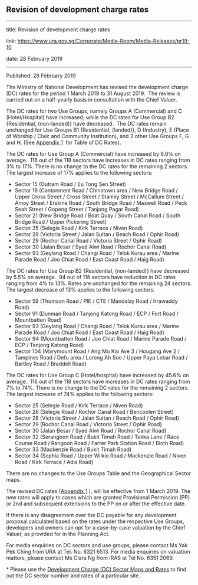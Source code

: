 ## Revision of development charge rates

---

title: Revision of development charge rates

link: https://www.ura.gov.sg/Corporate/Media-Room/Media-Releases/pr19-10

date: 28 February 2019

---

Published: 28 February 2019

The Ministry of National Development has revised the development charge (DC) rates for the period 1 March 2019 to 31 August 2019.  The review is carried out on a half-yearly basis in consultation with the Chief Valuer.

  
The DC rates for two Use Groups, namely Groups A (Commercial) and C (Hotel/Hospital) have increased; while the DC rates for Use Group B2 {Residential, (non-landed)} have decreased.  The DC rates remain unchanged for Use Groups B1 {Residential, (landed)}, D (Industry), E (Place of Worship / Civic and Community Institution), and 3 other Use Groups F, G and H. (See [Appendix 1](https://www.ura.gov.sg/-/media/Corporate/Media-Room/2019/Feb/pr19-10a.pdf)  for Table of DC Rates).

The DC rates for Use Group A (Commercial) have increased by 9.8% on average.  116 out of the 118 sectors have increases in DC rates ranging from 3% to 17%. There is no change to the DC rates for the remaining 2 sectors. The largest increase of 17% applies to the following sectors:

- Sector 15 (Outram Road / Eu Tong Sen Street)
- Sector 16 (Cantonment Road / Chinatown area / New Bridge Road / Upper Cross Street / Cross Street / Stanley Street / McCallum Street / Amoy Street / Erskine Road / South Bridge Road / Maxwell Road / Peck Seah Street / Gopeng Street / Tanjong Pagar Road)
- Sector 21 (New Bridge Road / Boat Quay / South Canal Road / South Bridge Road / Upper Pickering Street)
- Sector 25 (Selegie Road / Kirk Terrace / Niven Road)
- Sector 28 (Victoria Street / Jalan Sultan / Beach Road / Ophir Road)
- Sector 29 (Rochor Canal Road / Victoria Street / Ophir Road)
- Sector 30 (Jalan Besar / Syed Alwi Road / Rochor Canal Road)
- Sector 93 (Geylang Road / Changi Road / Telok Kurau area / Marine Parade Road / Joo Chiat Road / East Coast Road / Haig Road)

The DC rates for Use Group B2 {Residential, (non-landed)} have decreased by 5.5% on average.  94 out of 118 sectors have reduction in DC rates ranging from 4% to 13%. Rates are unchanged for the remaining 24 sectors. The largest decrease of 13% applies to the following sectors:

- Sector 59 (Thomson Road / PIE / CTE / Mandalay Road / Irrawaddy Road)
- Sector 91 (Dunman Road / Tanjong Katong Road / ECP / Fort Road / Mountbatten Road)
- Sector 93 (Geylang Road / Changi Road / Telok Kurau area / Marine Parade Road / Joo Chiat Road / East Coast Road / Haig Road)
- Sector 94 (Mountbatten Road / Joo Chiat Road / Marine Parade Road / ECP / Tanjong Katong Road)
- Sector 104 (Marymount Road / Ang Mo Kio Ave 3 / Hougang Ave 2 / Tampines Road / Defu area / Lorong Ah Soo / Upper Paya Lebar Road / Bartley Road / Braddell Road)

The DC rates for Use Group C (Hotel/hospital) have increased by 45.6% on average.  116 out of the 118 sectors have increases in DC rates ranging from 7% to 74%. There is no change to the DC rates for the remaining 2 sectors. The largest increase of 74% applies to the following sectors:

- Sector 25 (Selegie Road / Kirk Terrace / Niven Road)
- Sector 26 (Selegie Road / Rochor Canal Road / Bencoolen Street)
- Sector 28 (Victoria Street / Jalan Sultan / Beach Road / Ophir Road)
- Sector 29 (Rochor Canal Road / Victoria Street / Ophir Road)
- Sector 30 (Jalan Besar / Syed Alwi Road / Rochor Canal Road)
- Sector 32 (Serangoon Road / Bukit Timah Road / Tekka Lane / Race Course Road / Rangoon Road / Farrer Park Station Road / Birch Road)
- Sector 33 (Mackenzie Road / Bukit Timah Road)
- Sector 34 (Sophia Road / Upper Wilkie Road / Mackenzie Road / Niven Road / Kirk Terrace / Adis Road)

There are no changes to the Use Groups Table and the Geographical Sector maps.

The revised DC rates ([Appendix 1](https://www.ura.gov.sg/-/media/Corporate/Media-Room/2019/Feb/pr19-10a.pdf) ), will be effective from 1 March 2019. The new rates will apply to cases which are granted Provisional Permission (PP) or 2nd and subsequent extensions to the PP on or after the effective date.

If there is any disagreement over the DC payable for any development proposal calculated based on the rates under the respective Use Groups, developers and owners can opt for a case-by-case valuation by the Chief Valuer, as provided for in the Planning Act.

For media enquiries on DC sectors and use groups, please contact Ms Yak Pek Ching from URA at Tel. No. 6321 6513. For media enquiries on valuation matters, please contact Ms Clara Ng from IRAS at Tel No. 6351 2069.

\* Please use the [Development Charge (DC) Sector Maps and Rates](http://www.ura.gov.sg/Corporate/Guidelines/Development-Control/Planning-Permission/Folder/DC-Charge-Rates) to find out the DC sector number and rates of a particular site.
